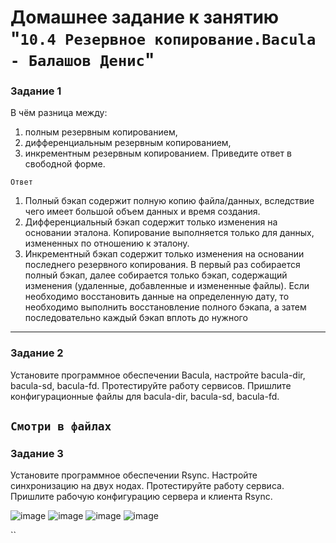 # Домашнее задание к занятию "`10.4 Резервное копирование.Bacula - Балашов Денис`"
   
### Задание 1
В чём разница между:
1. полным резервным копированием,
2. дифференциальным резервным копированием,
3. инкрементным резервным копированием.
Приведите ответ в свободной форме.

`Ответ`
1. Полный бэкап содержит полную копию файла/данных, вследствие чего имеет большой объем данных и время создания.
2. Дифференциальный бэкап содержит только изменения на основании эталона. Копирование выполняется только для данных, измененных по отношению к эталону.
3. Инкрементный бэкап содержит только изменения на основании последнего резервного копирования. В первый раз собирается полный бэкап, далее собирается только бэкап, содержащий изменения (удаленные, добавленные и измененные файлы). Если необходимо восстановить данные на определенную дату, то необходимо выполнить восстановление полного бэкапа, а затем последовательно каждый бэкап вплоть до нужного
---

### Задание 2
Установите программное обеспечении Bacula, настройте bacula-dir, bacula-sd, bacula-fd. Протестируйте работу сервисов.
Пришлите конфигурационные файлы для bacula-dir, bacula-sd, bacula-fd.

`Смотри в файлах`
---
### Задание 3
Установите программное обеспечении Rsync. Настройте синхронизацию на двух нодах. Протестируйте работу сервиса.
Пришлите рабочую конфигурацию сервера и клиента Rsync.

![image](https://user-images.githubusercontent.com/117297288/219865137-064d8a3b-f5c9-4bf1-ba3c-55755a05a7c7.png)
![image](https://user-images.githubusercontent.com/117297288/219865159-53034c49-6e4f-47d4-a62a-11382ed3c9ab.png)
![image](https://user-images.githubusercontent.com/117297288/219865170-0afdd8f7-773f-4233-b145-8c869507ebd1.png)
![image](https://user-images.githubusercontent.com/117297288/219865191-281ca431-0e58-40eb-9421-1eb297523c2a.png)

``
